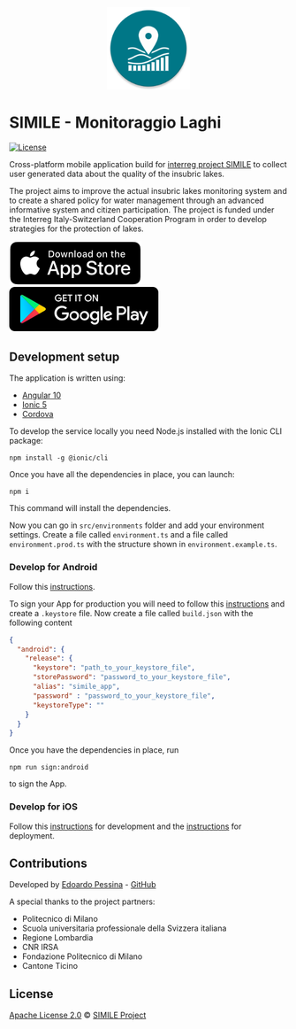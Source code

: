 <h4 align="center">
<img src="https://raw.githubusercontent.com/interreg-simile/simile-app/main/media/logo.png" width="150" alt="SIMILE">
</h4>

# SIMILE - Monitoraggio Laghi

[![License](https://img.shields.io/badge/License-Apache%202.0-blue.svg)](https://opensource.org/licenses/Apache-2.0)

Cross-platform mobile application build for
[interreg project SIMILE](https://progetti.interreg-italiasvizzera.eu/it/b/78/sistemainformativoperilmonitoraggiointegratodeilaghiinsubriciedeiloroe)
to collect user generated data about the quality of the insubric lakes.

The project aims to improve the actual insubric lakes monitoring system and to create a shared policy for water management
through an advanced informative system and citizen participation. The project is funded under the Interreg Italy-Switzerland Cooperation
Program in order to develop strategies for the protection of lakes.

[![Get it on App Store](https://raw.githubusercontent.com/interreg-simile/simile-app/bdde33ee8be3df1bd06c44f3d3ff6547aaa5fd7d/media/download_on_the_app_store_badge.svg)](https://apps.apple.com/us/app/simile-monitoraggio-laghi/id1534852535)
[![Get it on Google Play](https://raw.githubusercontent.com/interreg-simile/simile-app/bdde33ee8be3df1bd06c44f3d3ff6547aaa5fd7d/media/download_on_the_play_store_badge.svg)](https://play.google.com/store/apps/details?id=com.polimi.simile&hl=it)


## Development setup

The application is written using:
- [Angular 10](https://v10.angular.io/docs)
- [Ionic 5](https://ionicframework.com/docs)
- [Cordova](https://cordova.apache.org/)

To develop the service locally you need Node.js installed with the Ionic CLI package:
```shell
npm install -g @ionic/cli
```

Once you have all the dependencies in place, you can launch:

```shell
npm i
```

This command will install the dependencies.

Now you can go in `src/environments` folder and add your environment settings.
Create a file called `environment.ts` and a file called `environment.prod.ts` with the structure shown in `environment.example.ts`.

### Develop for Android

Follow this [instructions](https://ionicframework.com/docs/developing/android).

To sign your App for production you will need to follow this
[instructions](https://developer.android.com/studio/publish/app-signing.html) and create a `.keystore` file.
Now create a file called `build.json` with the following content
```json
{
  "android": {
    "release": {
      "keystore": "path_to_your_keystore_file",
      "storePassword": "password_to_your_keystore_file",
      "alias": "simile_app",
      "password" : "password_to_your_keystore_file",
      "keystoreType": ""
    }
  }
}
```
Once you have the dependencies in place, run
```shell
npm run sign:android
```
to sign the App.

### Develop for iOS

Follow this [instructions](https://ionicframework.com/docs/developing/ios) for development and the
[instructions](https://ionicframework.com/docs/deployment/app-store) for deployment.


## Contributions

Developed by [Edoardo Pessina](mailto:edoardopessina.priv@gmail.com) - [GitHub](https://github.com/epessina)

A special thanks to the project partners:

- Politecnico di Milano
- Scuola universitaria professionale della Svizzera italiana
- Regione Lombardia
- CNR IRSA
- Fondazione Politecnico di Milano
- Cantone Ticino


## License
[Apache License 2.0](https://choosealicense.com/licenses/apache-2.0/) © [SIMILE Project](mailto:interreg-simile@polimi.it)

